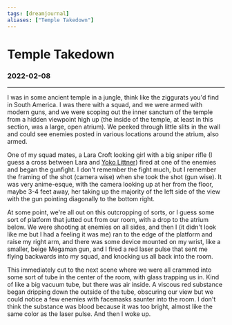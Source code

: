 ```yaml
---
tags: [dreamjournal]
aliases: ["Temple Takedown"]
---
```


# Temple Takedown
### 2022-02-08
---

I was in some ancient temple in a jungle, think like the ziggurats you'd find in South America. I was there with a squad, and we were armed with modern guns, and we were scoping out the inner sanctum of the temple from a hidden viewpoint high up (the inside of the temple, at least in this section, was a large, open atrium). We peeked through little slits in the wall and could see enemies posted in various locations around the atrium, also armed.

One of my squad mates, a Lara Croft looking girl with a big sniper rifle (I guess a cross between Lara and [Yoko Littner](https://gurrenlagann.fandom.com/wiki/Yoko_Littner)) fired at one of the enemies and began the gunfight. I don't remember the fight much, but I remember the framing of the shot (camera wise) when she took the shot (gun wise). It was very anime-esque, with the camera looking up at her from the floor, maybe 3-4 feet away, her taking up the majority of the left side of the view with the gun pointing diagonally to the bottom right.

At some point, we're all out on this outcropping of sorts, or I guess some sort of platform that jutted out from our room, with a drop to the atrium below. We were shooting at enemies on all sides, and then I (it didn't look like me but I had a feeling it was me) ran to the edge of the platform and raise my right arm, and there was some device mounted on my wrist, like a smaller, beige Megaman gun, and I fired a red laser pulse that sent me flying backwards into my squad, and knocking us all back into the room.

This immediately cut to the next scene where we were all crammed into some sort of tube in the center of the room, with glass trapping us in. Kind of like a big vacuum tube, but there was air inside. A viscous red substance began dripping down the outside of the tube, obscuring our view but we could notice a few enemies with facemasks saunter into the room. I don't think the substance was blood because it was too bright, almost like the same color as the laser pulse. And then I woke up.